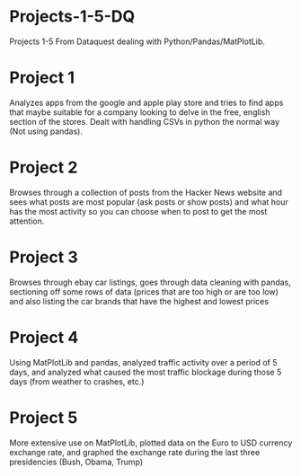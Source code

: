 # Projects-1-5-DQ
Projects 1-5 From Dataquest dealing with Python/Pandas/MatPlotLib. 

# Project 1
Analyzes apps from the google and apple play store and tries to find apps that maybe suitable for a company looking to delve in the free, english section of the stores. 
Dealt with handling CSVs in python the normal way (Not using pandas).

# Project 2
Browses through a collection of posts from the Hacker News website and sees what posts are most popular (ask posts or show posts) and what hour has the most activity so you can choose
when to post to get the most attention.

# Project 3
Browses through ebay car listings, goes through data cleaning with pandas, sectioning off some rows of data (prices that are too high or are too low) and also
listing the car brands that have the highest and lowest prices

# Project 4
Using MatPlotLib and pandas, analyzed traffic activity over a period of 5 days, and analyzed what caused the most traffic blockage during those 5 days (from weather to crashes, etc.)

# Project 5 
More extensive use on MatPlotLib, plotted data on the Euro to USD currency exchange rate, and graphed the exchange rate during the last three presidencies (Bush, Obama, Trump)

